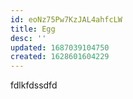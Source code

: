 ```yaml
---
id: eoNz75Pw7KzJAL4ahfcLW
title: Egg
desc: ''
updated: 1687039104750
created: 1628601604229
---
```


fdlkfdssdfd